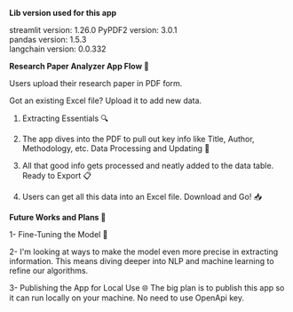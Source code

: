 **Lib version used for this app**

streamlit version: 1.26.0
PyPDF2 version: 3.0.1     
pandas version: 1.5.3     
langchain version: 0.0.332

********Research Paper Analyzer App Flow 🌟********

Users upload their research paper in PDF form.

Got an existing Excel file? Upload it to add new data.
1. Extracting Essentials 🔍

2. The app dives into the PDF to pull out key info like Title, Author, Methodology, etc.
   Data Processing and Updating 🔄

3. All that good info gets processed and neatly added to the data table.
   Ready to Export 📋

4. Users can get all this data into an Excel file.
   Download and Go! 📥

****Future Works and Plans 🚀****

1- Fine-Tuning the Model 🔧

2- I'm looking at ways to make the model even more precise in extracting information. This means diving deeper into NLP and machine learning to refine our algorithms.
  
3- Publishing the App for Local Use 🌐
   The big plan is to publish this app so it can run locally on your machine. No need to use OpenApi key.
